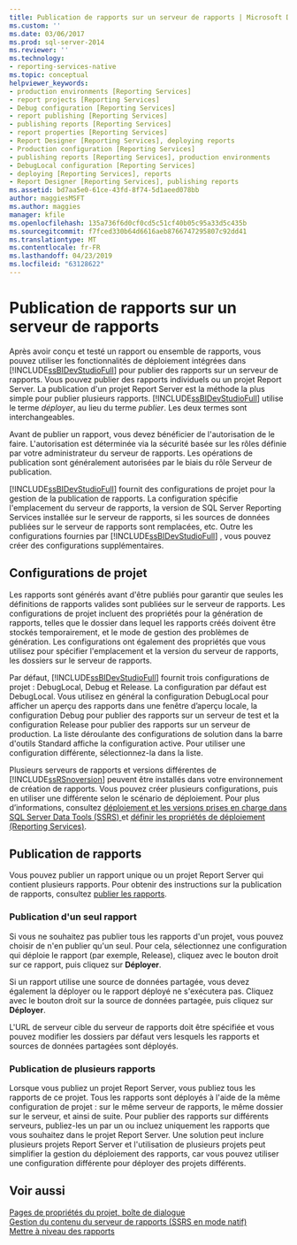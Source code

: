```yaml
---
title: Publication de rapports sur un serveur de rapports | Microsoft Docs
ms.custom: ''
ms.date: 03/06/2017
ms.prod: sql-server-2014
ms.reviewer: ''
ms.technology:
- reporting-services-native
ms.topic: conceptual
helpviewer_keywords:
- production environments [Reporting Services]
- report projects [Reporting Services]
- Debug configuration [Reporting Services]
- report publishing [Reporting Services]
- publishing reports [Reporting Services]
- report properties [Reporting Services]
- Report Designer [Reporting Services], deploying reports
- Production configuration [Reporting Services]
- publishing reports [Reporting Services], production environments
- DebugLocal configuration [Reporting Services]
- deploying [Reporting Services], reports
- Report Designer [Reporting Services], publishing reports
ms.assetid: bd7aa5e0-61ce-43fd-8f74-5d1aeed078bb
author: maggiesMSFT
ms.author: maggies
manager: kfile
ms.openlocfilehash: 135a736f6d0cf0cd5c51cf40b05c95a33d5c435b
ms.sourcegitcommit: f7fced330b64d6616aeb8766747295807c92dd41
ms.translationtype: MT
ms.contentlocale: fr-FR
ms.lasthandoff: 04/23/2019
ms.locfileid: "63128622"
---
```

# <a name="publishing-reports-to-a-report-server"></a>Publication de rapports sur un serveur de rapports
  Après avoir conçu et testé un rapport ou ensemble de rapports, vous pouvez utiliser les fonctionnalités de déploiement intégrées dans [!INCLUDE[ssBIDevStudioFull](../../includes/ssbidevstudiofull-md.md)] pour publier des rapports sur un serveur de rapports. Vous pouvez publier des rapports individuels ou un projet Report Server. La publication d'un projet Report Server est la méthode la plus simple pour publier plusieurs rapports. [!INCLUDE[ssBIDevStudioFull](../../includes/ssbidevstudiofull-md.md)] utilise le terme *déployer*, au lieu du terme *publier*. Les deux termes sont interchangeables.  
  
 Avant de publier un rapport, vous devez bénéficier de l'autorisation de le faire. L'autorisation est déterminée via la sécurité basée sur les rôles définie par votre administrateur du serveur de rapports. Les opérations de publication sont généralement autorisées par le biais du rôle Serveur de publication.  
  
 [!INCLUDE[ssBIDevStudioFull](../../includes/ssbidevstudiofull-md.md)] fournit des configurations de projet pour la gestion de la publication de rapports. La configuration spécifie l'emplacement du serveur de rapports, la version de SQL Server Reporting Services installée sur le serveur de rapports, si les sources de données publiées sur le serveur de rapports sont remplacées, etc. Outre les configurations fournies par [!INCLUDE[ssBIDevStudioFull](../../includes/ssbidevstudiofull-md.md)] , vous pouvez créer des configurations supplémentaires.  
  
## <a name="project-configurations"></a>Configurations de projet  
 Les rapports sont générés avant d'être publiés pour garantir que seules les définitions de rapports valides sont publiées sur le serveur de rapports. Les configurations de projet incluent des propriétés pour la génération de rapports, telles que le dossier dans lequel les rapports créés doivent être stockés temporairement, et le mode de gestion des problèmes de génération. Les configurations ont également des propriétés que vous utilisez pour spécifier l'emplacement et la version du serveur de rapports, les dossiers sur le serveur de rapports.  
  
 Par défaut, [!INCLUDE[ssBIDevStudioFull](../../includes/ssbidevstudiofull-md.md)] fournit trois configurations de projet : DebugLocal, Debug et Release. La configuration par défaut est DebugLocal. Vous utilisez en général la configuration DebugLocal pour afficher un aperçu des rapports dans une fenêtre d’aperçu locale, la configuration Debug pour publier des rapports sur un serveur de test et la configuration Release pour publier des rapports sur un serveur de production. La liste déroulante des configurations de solution dans la barre d'outils Standard affiche la configuration active. Pour utiliser une configuration différente, sélectionnez-la dans la liste.  
  
 Plusieurs serveurs de rapports et versions différentes de [!INCLUDE[ssRSnoversion](../../includes/ssrsnoversion-md.md)] peuvent être installés dans votre environnement de création de rapports. Vous pouvez créer plusieurs configurations, puis en utiliser une différente selon le scénario de déploiement. Pour plus d’informations, consultez [déploiement et les versions prises en charge dans SQL Server Data Tools &#40;SSRS&#41; ](../tools/deployment-and-version-support-in-sql-server-data-tools-ssrs.md) et [définir les propriétés de déploiement &#40;Reporting Services&#41;](../tools/set-deployment-properties-reporting-services.md).  
  
## <a name="publishing-reports"></a>Publication de rapports  
 Vous pouvez publier un rapport unique ou un projet Report Server qui contient plusieurs rapports. Pour obtenir des instructions sur la publication de rapports, consultez [publier les rapports](../publish-reports.md).  
  
### <a name="publishing-a-single-report"></a>Publication d'un seul rapport  
 Si vous ne souhaitez pas publier tous les rapports d'un projet, vous pouvez choisir de n'en publier qu'un seul. Pour cela, sélectionnez une configuration qui déploie le rapport (par exemple, Release), cliquez avec le bouton droit sur ce rapport, puis cliquez sur **Déployer**.  
  
 Si un rapport utilise une source de données partagée, vous devez également la déployer ou le rapport déployé ne s'exécutera pas. Cliquez avec le bouton droit sur la source de données partagée, puis cliquez sur **Déployer**.  
  
 L'URL de serveur cible du serveur de rapports doit être spécifiée et vous pouvez modifier les dossiers par défaut vers lesquels les rapports et sources de données partagées sont déployés.  
  
### <a name="publishing-multiple-reports"></a>Publication de plusieurs rapports  
 Lorsque vous publiez un projet Report Server, vous publiez tous les rapports de ce projet. Tous les rapports sont déployés à l'aide de la même configuration de projet : sur le même serveur de rapports, le même dossier sur le serveur, et ainsi de suite. Pour publier des rapports sur différents serveurs, publiez-les un par un ou incluez uniquement les rapports que vous souhaitez dans le projet Report Server. Une solution peut inclure plusieurs projets Report Server et l'utilisation de plusieurs projets peut simplifier la gestion du déploiement des rapports, car vous pouvez utiliser une configuration différente pour déployer des projets différents.  
  
## <a name="see-also"></a>Voir aussi  
 [Pages de propriétés du projet, boîte de dialogue](../tools/project-property-pages-dialog-box.md)   
 [Gestion du contenu du serveur de rapports &#40;SSRS en mode natif&#41;](../report-server/report-server-content-management-ssrs-native-mode.md)   
 [Mettre à niveau des rapports](../install-windows/upgrade-reports.md)  
  
  
